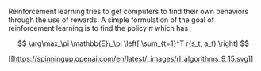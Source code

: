Reinforcement learning tries to get computers to find their own behaviors through the use of rewards. A simple formulation of the goal of reinforcement learning is to find the policy $\pi$ which has

$$
\arg\max_\pi \mathbb{E}\_\pi \left[ \sum_{t=1}^T r(s_t, a_t) \right]
$$

[[https://spinningup.openai.com/en/latest/_images/rl_algorithms_9_15.svg]]